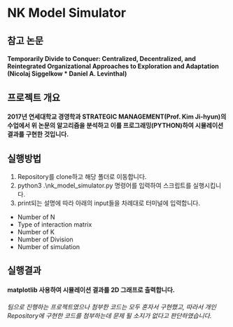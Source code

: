 # NK Model Simulator


## 참고 논문
#### Temporarily Divide to Conquer: Centralized, Decentralized, and Reintegrated Organizational Approaches to Exploration and Adaptation (Nicolaj Siggelkow * Daniel A. Levinthal)

## 프로젝트 개요 
#### 2017년 연세대학교 경영학과 STRATEGIC MANAGEMENT(Prof. Kim Ji-hyun)의 수업에서 위 논문의 알고리즘을 분석하고 이를 프로그래밍(PYTHON)하여 시뮬레이션 결과를 구현한 것입니다.


## 실행방법
1. Repository를 clone하고 해당 폴더로 이동합니다.
2.  python3 .\nk_model_simulator.py 
명령어를 입력하여 스크립트를 실행시킵니다.
3. print되는 설명에 따라 아래의 input들을 차례대로 터미널에 입력합니다.
- Number of N
- Type of interaction matrix
- Number of K
- Number of Division
- Number of simulation

## 실행결과
#### matplotlib 사용하여 시뮬레이션 결과를 2D 그래프로 출력합니다.



_팀으로 진행하는 프로젝트였으나 첨부한 코드는 모두 혼자서 구현했고, 따라서 개인 Repository에 구현한 코드를 첨부하는데 문제 될 소지가 없다고 판단하였습니다._

